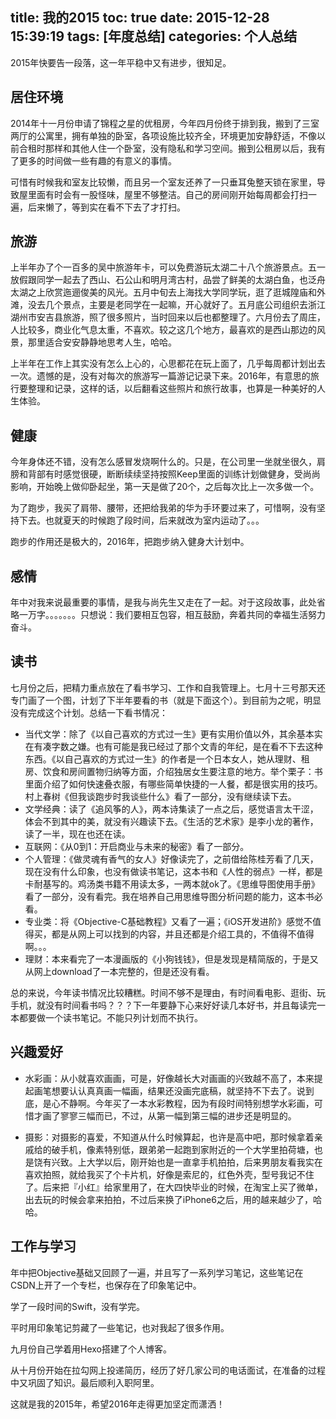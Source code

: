 ﻿title: 我的2015
toc: true
date: 2015-12-28 15:39:19
tags: [年度总结]
categories: 个人总结
---

2015年快要告一段落，这一年平稳中又有进步，很知足。

<!-- more -->


## 居住环境

2014年十一月份申请了锦程之星的优租房，今年四月份终于排到我，搬到了三室两厅的公寓里，拥有单独的卧室，各项设施比较齐全，环境更加安静舒适，不像以前合租时那样和其他人住一个卧室，没有隐私和学习空间。搬到公租房以后，我有了更多的时间做一些有趣的有意义的事情。

可惜有时候我和室友比较懒，而且另一个室友还养了一只垂耳兔整天锁在家里，导致屋里面有时会有一股怪味，屋里不够整洁。自己的房间刚开始每周都会打扫一遍，后来懒了，等到实在看不下去了才打扫。

## 旅游

上半年办了个一百多的吴中旅游年卡，可以免费游玩太湖二十八个旅游景点。五一放假跟同学一起去了西山、石公山和明月湾古村，品尝了鲜美的太湖白鱼，也泛舟太湖之上欣赏迤逦俊美的风光。五月中旬去上海找大学同学玩，逛了逛城隍庙和外滩，没去几个景点，主要是老同学在一起嘛，开心就好了。五月底公司组织去浙江湖州市安吉县旅游，照了很多照片，当时回来以后也都整理了。六月份去了周庄，人比较多，商业化气息太重，不喜欢。较之这几个地方，最喜欢的是西山那边的风景，那里适合安安静静地思考人生，哈哈。

上半年在工作上其实没有怎么上心的，心思都花在玩上面了，几乎每周都计划出去一次。遗憾的是，没有对每次的旅游写一篇游记记录下来。2016年，有意思的旅行要整理和记录，这样的话，以后翻看这些照片和旅行故事，也算是一种美好的人生体验。

## 健康

今年身体还不错，没有怎么感冒发烧啊什么的。只是，在公司里一坐就坐很久，肩膀和背部有时感觉很硬，断断续续坚持按照Keep里面的训练计划做健身，受尚尚影响，开始晚上做仰卧起坐，第一天是做了20个，之后每次比上一次多做一个。

为了跑步，我买了肩带、腰带，还把给我弟的华为手环要过来了，可惜啊，没有坚持下去。也就夏天的时候跑了段时间，后来就改为室内运动了。。。

跑步的作用还是极大的，2016年，把跑步纳入健身大计划中。

## 感情

年中对我来说最重要的事情，是我与尚先生又走在了一起。对于这段故事，此处省略一万字。。。。。。。只想说：我们要相互包容，相互鼓励，奔着共同的幸福生活努力奋斗。

## 读书

七月份之后，把精力重点放在了看书学习、工作和自我管理上。七月十三号那天还专门画了一个图，计划了下半年要看的书（就是下面这个）。到目前为之呢，明显没有完成这个计划。总结一下看书情况：

- 当代文学：除了《以自己喜欢的方式过一生》更有实用价值以外，其余基本实在有凑字数之嫌。也有可能是我已经过了那个文青的年纪，是在看不下去这种东西。《以自己喜欢的方式过一生》的作者是一个日本女人，她从理财、租房、饮食和房间置物归纳等方面，介绍独居女生要注意的地方。举个栗子：书里面介绍了如何快速叠衣服，有哪些简单快捷的一人餐，都是很实用的技巧。村上春树《但我谈跑步时我谈些什么》看了一部分，没有继续读下去。
- 文学经典：读了《追风筝的人》，两本诗集读了一点之后，感觉语言太干涩，体会不到其中的美，就没有兴趣读下去。《生活的艺术家》是李小龙的著作，读了一半，现在也还在读。
- 互联网：《从0到1：开启商业与未来的秘密》看了一部分。
- 个人管理：《做灵魂有香气的女人》好像读完了，之前借给陈桂芳看了几天，现在没有什么印象，也没有做读书笔记，这本书和《人性的弱点》一样，都是卡耐基写的。鸡汤类书籍不用读太多，一两本就ok了。《思维导图使用手册》看了一部分，没有看完。我在培养自己用思维导图分析问题的能力，这本书必看。
- 专业类：将《Objective-C基础教程》又看了一遍；《iOS开发进阶》感觉不值得买，都是从网上可以找到的内容，并且还都是介绍工具的，不值得不值得啊。。。
- 理财：本来看完了一本漫画版的《小狗钱钱》，但是发现是精简版的，于是又从网上download了一本完整的，但是还没有看。

总的来说，今年读书情况比较糟糕。时间不够不是理由，有时间看电影、逛街、玩手机，就没有时间看书吗？？？下一年要静下心来好好读几本好书，并且每读完一本都要做一个读书笔记。不能只列计划而不执行。

## 兴趣爱好

- 水彩画：从小就喜欢画画，可是，好像越长大对画画的兴致越不高了，本来提起画笔想要认认真真画一幅画，结果还没画完底稿，就坚持不下去了。说到底，是心不静啊。今年买了一本水彩教程，因为有段时间特别想学水彩画，可惜才画了寥寥三幅而已，不过，从第一幅到第三幅的进步还是明显的。

- 摄影：对摄影的喜爱，不知道从什么时候算起，也许是高中吧，那时候拿着亲戚给的破手机，像素特别低，跟弟弟一起跑到家附近的一个大学里拍荷塘，也是饶有兴致。上大学以后，刚开始也是一直拿手机拍拍，后来男朋友看我实在喜欢拍照，就给我买了个卡片机，好像是索尼的，红色外壳，型号我记不住了。后来把『小红』给家里用了，在大四快毕业的时候，在淘宝上买了微单，出去玩的时候会拿来拍拍，不过后来换了iPhone6之后，用的越来越少了，哈哈。

## 工作与学习

年中把Objective基础又回顾了一遍，并且写了一系列学习笔记，这些笔记在CSDN上开了一个专栏，也保存在了印象笔记中。

学了一段时间的Swift，没有学完。

平时用印象笔记剪藏了一些笔记，也对我起了很多作用。

九月份自己学着用Hexo搭建了个人博客。

从十月份开始在拉勾网上投递简历，经历了好几家公司的电话面试，在准备的过程中又巩固了知识。最后顺利入职阿里。


这就是我的2015年，希望2016年走得更加坚定而潇洒！